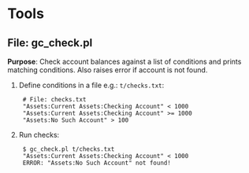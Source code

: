 
# Tools

## File: gc_check.pl

**Purpose**: Check account balances against a list of conditions and prints
matching conditions. Also raises error if account is not found.

1. Define conditions in a file e.g.: <code>t/checks.txt</code>:

		# File: checks.txt
		"Assets:Current Assets:Checking Account" < 1000
		"Assets:Current Assets:Checking Account" >= 1000
		"Assets:No Such Account" > 100

2. Run checks:

		$ gc_check.pl t/checks.txt
		"Assets:Current Assets:Checking Account" < 1000
		ERROR: "Assets:No Such Account" not found!




